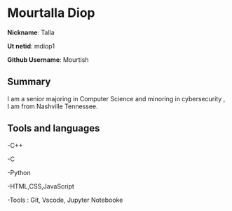 # Mourtalla Diop

**Nickname**: Talla

**Ut netid**: mdiop1

**Github Username**: Mourtish

## Summary
I am a senior majoring in Computer Science and minoring in cybersecurity , I am from Nashville Tennessee. 

## Tools and languages
-C++

-C

-Python

-HTML,CSS,JavaScript

-Tools : Git, Vscode, Jupyter Notebooke
